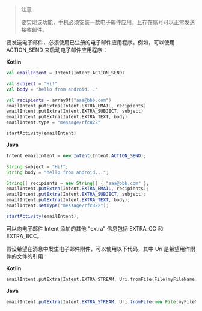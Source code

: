 > 注意
>
> 要实现该功能，手机必须安装一款电子邮件应用，且存在账号可以正常发送接收邮件。

要发送电子邮件，必须使用已注册的电子邮件应用程序。例如，可以使用 ACTION_SEND 来启动电子邮件应用程序：

**Kotlin**

```kotlin
val emailIntent = Intent(Intent.ACTION_SEND)

val subject = "Hi!"
val body = "hello from android..."

val recipients = arrayOf("aaa@bbb.com")
emailIntent.putExtra(Intent.EXTRA_EMAIL, recipients)
emailIntent.putExtra(Intent.EXTRA_SUBJECT, subject)
emailIntent.putExtra(Intent.EXTRA_TEXT, body)
emailIntent.type = "message/rfc822"

startActivity(emailIntent)
```

**Java**

```java
Intent emailIntent = new Intent(Intent.ACTION_SEND);

String subject = "Hi!";
String body = "hello from android...";

String[] recipients = new String[] { "aaa@bbb.com" };
emailIntent.putExtra(Intent.EXTRA_EMAIL, recipients);
emailIntent.putExtra(Intent.EXTRA_SUBJECT, subject);
emailIntent.putExtra(Intent.EXTRA_TEXT, body);
emailIntent.setType("message/rfc822");

startActivity(emailIntent);
```

可以向电子邮件 Intent 添加的其他 "extra" 信息包括 EXTRA_CC 和 EXTRA_BCC。

假设希望在消息中发生电子邮件附件，可以使用以下代码，其中 Uri 是希望用作附件的文件的引用：

**Kotlin**

```kotlin
emailIntent.putExtra(Intent.EXTRA_STREAM, Uri.fromFile(File(myFileName)));
```

**Java**

```java
emailIntent.putExtra(Intent.EXTRA_STREAM, Uri.fromFile(new File(myFileName)));
```

